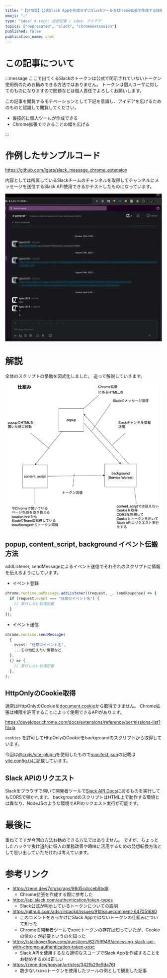 ```yaml
---
title: "【非推奨】公式Slack Appを作成せずにSlackツールをChrome拡張で作成する技術"
emoji: "⚠️"
type: "idea" # tech: 技術記事 / idea: アイデア
topics: ["deprecated", "slack", "chromeextension"]
published: false
publication_name: chot
---
```


# この記事について

:::message
ここで出てくるSlackのトークンは公式で明示されていないトークン使用例のためお勧めできる方法ではありません。
トークンは個人ユーザに対してのものになりますので問題などは個人責任でよろしくお願いします。

この記事を閲覧するモチベーションとして下記を意識し、アイデアを広げるためのものと認識して閲覧してください。

- 裏技的に個人ツールが作成できる
- Chrome拡張でできることの幅を広げる

:::

# 作例したサンプルコード

https://github.com/igara/slack_message_chrome_extension

内容としては所属しているSlackチームのチャンネルを取得してチャンネルにメッセージを送信するSlack API使用できるかテストしたものになっています。

![chrome_extension](/images/deprecated_slack_chrome_extension/chrome_extension.gif)

# 解説

全体のスクリプトの挙動を図式化しました。
追って解説していきます。

![chrome_extension_architecture](/images/deprecated_slack_chrome_extension/chrome_extension_architecture.drawio.png)

## popup, content_script, background イベント伝搬方法

addListener, sendMessageによるイベント送信でそれぞれのスクリプトに情報を伝えるようにしています。

- イベント登録

```typescript
chrome.runtime.onMessage.addListener((request, _, sendResponse) => {
  if (request.event === "任意のイベント名") {
    // 実行したい処理記載
  }
});
```

- イベント送信

```typescript
chrome.runtime.sendMessage(
  {
    event: "任意のイベント名",
    ...その他伝えたい情報など
  },
  () => {
    // 実行したい処理記載
  },
);
```

## HttpOnlyのCookie取得

通常はHttpOnlyのCookieを[document.cookie](https://developer.mozilla.org/ja/docs/Web/API/Document/cookie)から取得できません。
Chrome拡張は権限を許可することによって使用できるAPIがあります。

https://developer.chrome.com/docs/extensions/reference/permissions-list?hl=ja


`cookies` を許可してHttpOnlyのCookieをbackgroundのスクリプトから取得しています。

今回は[@crxjs/vite-plugin](https://crxjs.dev/vite-plugin)を使用したもので[manifest.json](https://developer.chrome.com/docs/extensions/reference/manifest?hl=ja)の記載は[vite.config.ts](https://github.com/igara/slack_message_chrome_extension/blob/main/vite.config.ts)に記載しています。

## Slack APIのリクエスト

Slackをブラウザで開いて開発者ツールで[Slack API Docs](https://api.slack.com/methods)にあるものを実行してもCORSで弾かれます。
backgroundのスクリプトはHTML上で動作する環境とは異なり、NodeJSのような環境でAPIのリクエスト実行が可能です。

# 最後に

重ねてですが今回の方法お勧めできる方法ではありません。
ですが、ちょっとしたハックで抜け道的に個人の業務改善や趣味に活用するための発想転換方法として思い出していただければ考えています。

# 参考リンク

- https://zenn.dev/7oh/scraps/98d5cdcceb9bd8
  - Chrome拡張を作成する際に参考した
- https://api.slack.com/authentication/token-types
  - Slack公式が明示しているトークンについての説明
- https://github.com/adsr/irslackd/issues/91#issuecomment-647051680
  - このコメントをきっかけにSlack Appではないトークンの仕組みについて知った
  - Chromeの開発者ツールでxoxcトークンの存在は知っていたが、Cookieの値の `d` が必要というのを知った
- https://stackoverflow.com/questions/62759949/accessing-slack-api-with-chrome-authentication-token-xoxc
  - Slack APIを使用するなら適切なスコープでSlack Appを作成することをお勧めするのは正しい
- https://zenn.dev/hosyan/articles/342fb29e9da76f
  - 数少ないxoxcトークンを使用したツールの例として観測した記事
